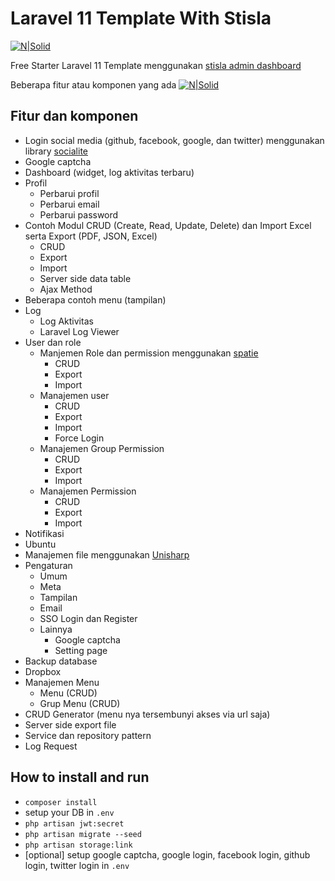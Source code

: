 # Laravel 11 Template With Stisla

[![N|Solid](https://res.cloudinary.com/sistem-informasi/image/upload/c_scale,w_100/v1677141031/logo_srs66z.png)](https://anamapp.my.id)

Free Starter Laravel 11 Template menggunakan [stisla admin dashboard ](https://github.com/stisla/stisla)

Beberapa fitur atau komponen yang ada
[![N|Solid](https://res.cloudinary.com/sistem-informasi/image/upload/v1722952895/moueazjjry5c5qyy1a1m.png)](https://anamapp.my.id)

## Fitur dan komponen

-   Login social media (github, facebook, google, dan twitter) menggunakan library [socialite](https://laravel.com/docs/11.x/socialite)
-   Google captcha
-   Dashboard (widget, log aktivitas terbaru)
-   Profil
    -   Perbarui profil
    -   Perbarui email
    -   Perbarui password
-   Contoh Modul CRUD (Create, Read, Update, Delete) dan Import Excel serta Export (PDF, JSON, Excel)
    -   CRUD
    -   Export
    -   Import
    -   Server side data table
    -   Ajax Method
-   Beberapa contoh menu (tampilan)
-   Log
    -   Log Aktivitas
    -   Laravel Log Viewer
-   User dan role
    -   Manjemen Role dan permission menggunakan [spatie](https://spatie.be/docs/laravel-permission/v6/introduction)
        -   CRUD
        -   Export
        -   Import
    -   Manajemen user
        -   CRUD
        -   Export
        -   Import
        -   Force Login
    -   Manajemen Group Permission
        -   CRUD
        -   Export
        -   Import
    -   Manajemen Permission
        -   CRUD
        -   Export
        -   Import
-   Notifikasi
-   Ubuntu
-   Manajemen file menggunakan [Unisharp](https://unisharp.github.io/laravel-filemanager/)
-   Pengaturan
    -   Umum
    -   Meta
    -   Tampilan
    -   Email
    -   SSO Login dan Register
    -   Lainnya
        -   Google captcha
        -   Setting page
-   Backup database
-   Dropbox
-   Manajemen Menu
    -   Menu (CRUD)
    -   Grup Menu (CRUD)
-   CRUD Generator (menu nya tersembunyi akses via url saja)
-   Server side export file
-   Service dan repository pattern
-   Log Request

## How to install and run

-   `composer install`
-   setup your DB in `.env`
-   `php artisan jwt:secret`
-   `php artisan migrate --seed`
-   `php artisan storage:link`
-   [optional] setup google captcha, google login, facebook login, github login, twitter login in `.env`


